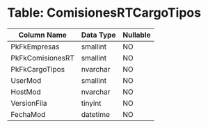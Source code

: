 # Table: ComisionesRTCargoTipos

| Column Name | Data Type | Nullable |
|-------------|-----------|----------|
| PkFkEmpresas | smallint | NO |
| PkFkComisionesRT | smallint | NO |
| PkFkCargoTipos | nvarchar | NO |
| UserMod | smallint | NO |
| HostMod | nvarchar | NO |
| VersionFila | tinyint | NO |
| FechaMod | datetime | NO |
